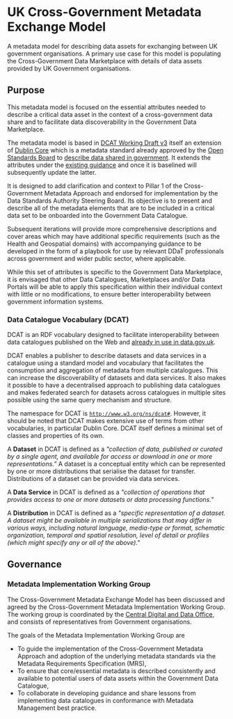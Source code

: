 # UK Cross-Government Metadata Exchange Model

A metadata model for describing data assets for exchanging between UK government organisations. A primary use case for this model is populating the Cross-Government Data Marketplace with details of data assets provided by UK Government organisations.

## Purpose

This metadata model is focused on the essential attributes needed to describe a critical data asset in the context of a cross-government data share and to facilitate data discoverability in the Government Data Marketplace.

The metadata model is based in [DCAT Working Draft v3](https://www.w3.org/TR/vocab-dcat-3/) itself an extension of [Dublin Core](https://www.dublincore.org/specifications/dublin-core/dcmi-terms/) which is a metadata standard already approved by the [Open Standards Board](https://www.gov.uk/government/groups/open-standards-board) to [describe data shared in government](https://www.gov.uk/government/publications/recommended-open-standards-for-government/using-metadata-to-describe-data-shared-within-government). It extends the attributes under the [existing guidance](https://www.gov.uk/guidance/record-information-about-data-sets-you-share-with-others) and once it is baselined will subsequently update the latter.

It is designed to add clarification and context to Pillar 1 of the Cross-Government Metadata Approach and endorsed for implementation by the Data Standards Authority Steering Board. Its objective is to present and describe all of the metadata elements that are to be included in a critical data set to be onboarded into the Government Data Catalogue.

Subsequent iterations will provide more comprehensive descriptions and cover areas which may have additional specific requirements (such as the Health and Geospatial domains) with accompanying guidance to be developed in the form of a playbook for use by relevant DDaT professionals across government and wider public sector, where applicable.

While this set of attributes is specific to the Government Data Marketplace, it is envisaged that other Data Catalogues, Marketplaces and/or Data Portals will be able to apply this specification within their individual context with little or no modifications, to ensure better interoperability between government information systems.

### Data Catalogue Vocabulary (DCAT)

DCAT is an RDF vocabulary designed to facilitate interoperability between data catalogues published on the Web and [already in use in data.gov.uk](https://guidance.data.gov.uk/publish_and_manage_data/harvest_or_add_data/harvest_data/dcat/#accepted-dcat-and-data-json-fields). 

DCAT enables a publisher to describe datasets and data services in a catalogue using a standard model and vocabulary that facilitates the consumption and aggregation of metadata from multiple catalogues. This can increase the discoverability of datasets and data services. It also makes it possible to have a decentralised approach to publishing data catalogues and makes federated search for datasets across catalogues in multiple sites possible using the same query mechanism and structure.

The namespace for DCAT is [`http://www.w3.org/ns/dcat#`](http://www.w3.org/ns/dcat#). However, it should be noted that DCAT makes extensive use of terms from other vocabularies, in particular Dublin Core. DCAT itself defines a minimal set of classes and properties of its own.

A __Dataset__ in DCAT is defined as a _"collection of data, published or curated by a single agent, and available for access or download in one or more representations.”_ A dataset is a conceptual entity which can be represented by one or more distributions that serialise the dataset for transfer. Distributions of a dataset can be provided via data services.

A __Data Service__ in DCAT is defined as a _"collection of operations that provides access to one or more datasets or data processing functions."_

A __Distribution__ in DCAT is defined as a _"specific representation of a dataset. A dataset might be available in multiple serializations that may differ in various ways, including natural language, media-type or format, schematic organization, temporal and spatial resolution, level of detail or profiles (which might specify any or all of the above)."_

## Governance

### Metadata Implementation Working Group

The Cross-Government Metadata Exchange Model has been discussed and agreed by the Cross-Government Metadata Implementation Working Group. The working group is coordinated by the [Central Digital and Data Office](https://www.gov.uk/government/organisations/central-digital-and-data-office), and consists of representatives from Government organisations.

The goals of the Metadata Implementation Working Group are
- To guide the implementation of the Cross-Government Metadata Approach and adoption of the underlying metadata standards via the Metadata Requirements Specification (MRS),
- To ensure that core/essential metadata is described consistently and available to potential users of data assets within the Government Data Catalogue,
- To collaborate in developing guidance and share lessons from implementing data catalogues in conformance with Metadata Management best practice.
